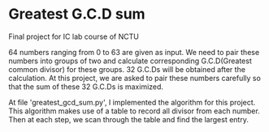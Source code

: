 # Greatest G.C.D sum
Final project for IC lab course of NCTU

64 numbers ranging from 0 to 63 are given as input. We need to pair these numbers into groups of two and calculate corresponding G.C.D(Greatest common divisor) for these groups. 32 G.C.Ds will be obtained after the calculation. At this project, we are asked to pair these numbers carefully so that the sum of these 32 G.C.Ds is maximized.

At file 'greatest_gcd_sum.py', I implemented the algorithm for this project. This algorithm makes use of a table to record all divisor from each number. Then at each step, we scan through the table and find the largest entry.    
